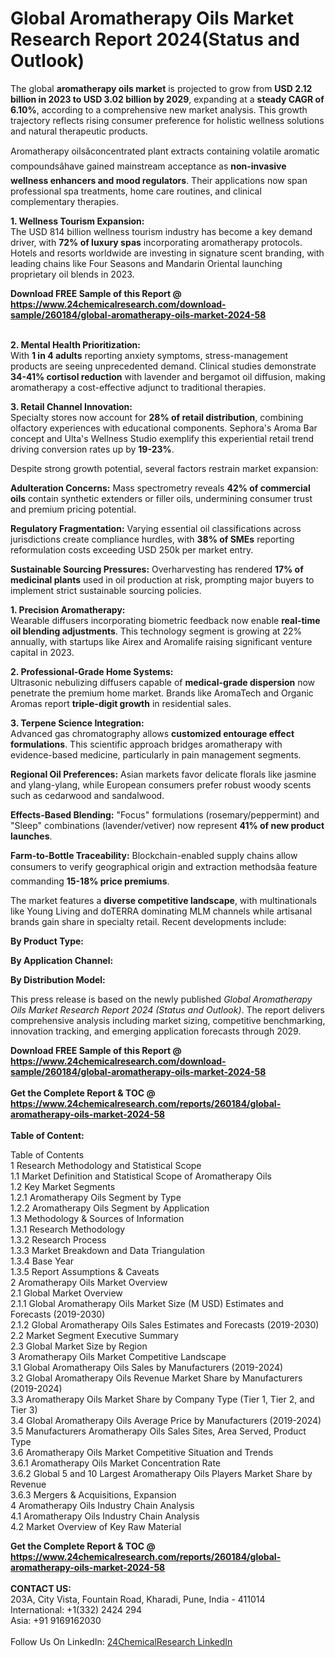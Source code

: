 <h1>Global Aromatherapy Oils Market Research Report 2024(Status and Outlook)</h1><p>The global <strong>aromatherapy oils market</strong> is projected to grow from <strong>USD 2.12 billion in 2023 to USD 3.02 billion by 2029</strong>, expanding at a <strong>steady CAGR of 6.10%</strong>, according to a comprehensive new market analysis. This growth trajectory reflects rising consumer preference for holistic wellness solutions and natural therapeutic products.</p><p>Aromatherapy oilsâconcentrated plant extracts containing volatile aromatic compoundsâhave gained mainstream acceptance as <strong>non-invasive wellness enhancers and mood regulators</strong>. Their applications now span professional spa treatments, home care routines, and clinical complementary therapies.</p><p><strong>1. Wellness Tourism Expansion:</strong><br>
The USD 814 billion wellness tourism industry has become a key demand driver, with <strong>72% of luxury spas</strong> incorporating aromatherapy protocols. Hotels and resorts worldwide are investing in signature scent branding, with leading chains like Four Seasons and Mandarin Oriental launching proprietary oil blends in 2023.</p><div><b>Download FREE Sample of this Report @ 
            <a href="https://www.24chemicalresearch.com/download-sample/260184/global-aromatherapy-oils-market-2024-58">
            https://www.24chemicalresearch.com/download-sample/260184/global-aromatherapy-oils-market-2024-58</a></b></div><br><p><strong>2. Mental Health Prioritization:</strong><br>
With <strong>1 in 4 adults</strong> reporting anxiety symptoms, stress-management products are seeing unprecedented demand. Clinical studies demonstrate <strong>34-41% cortisol reduction</strong> with lavender and bergamot oil diffusion, making aromatherapy a cost-effective adjunct to traditional therapies.</p><p><strong>3. Retail Channel Innovation:</strong><br>
Specialty stores now account for <strong>28% of retail distribution</strong>, combining olfactory experiences with educational components. Sephora's Aroma Bar concept and Ulta's Wellness Studio exemplify this experiential retail trend driving conversion rates up by <strong>19-23%</strong>.</p><p>Despite strong growth potential, several factors restrain market expansion:</p><p><strong>Adulteration Concerns:</strong> Mass spectrometry reveals <strong>42% of commercial oils</strong> contain synthetic extenders or filler oils, undermining consumer trust and premium pricing potential.</p><p><strong>Regulatory Fragmentation:</strong> Varying essential oil classifications across jurisdictions create compliance hurdles, with <strong>38% of SMEs</strong> reporting reformulation costs exceeding USD 250k per market entry.</p><p><strong>Sustainable Sourcing Pressures:</strong> Overharvesting has rendered <strong>17% of medicinal plants</strong> used in oil production at risk, prompting major buyers to implement strict sustainable sourcing policies.</p><p><strong>1. Precision Aromatherapy:</strong><br>
Wearable diffusers incorporating biometric feedback now enable <strong>real-time oil blending adjustments</strong>. This technology segment is growing at 22% annually, with startups like Airex and Aromalife raising significant venture capital in 2023.</p><p><strong>2. Professional-Grade Home Systems:</strong><br>
Ultrasonic nebulizing diffusers capable of <strong>medical-grade dispersion</strong> now penetrate the premium home market. Brands like AromaTech and Organic Aromas report <strong>triple-digit growth</strong> in residential sales.</p><p><strong>3. Terpene Science Integration:</strong><br>
Advanced gas chromatography allows <strong>customized entourage effect formulations</strong>. This scientific approach bridges aromatherapy with evidence-based medicine, particularly in pain management segments.</p><p><strong>Regional Oil Preferences:</strong> Asian markets favor delicate florals like jasmine and ylang-ylang, while European consumers prefer robust woody scents such as cedarwood and sandalwood.</p><p><strong>Effects-Based Blending:</strong> "Focus" formulations (rosemary/peppermint) and "Sleep" combinations (lavender/vetiver) now represent <strong>41% of new product launches</strong>.</p><p><strong>Farm-to-Bottle Traceability:</strong> Blockchain-enabled supply chains allow consumers to verify geographical origin and extraction methodsâa feature commanding <strong>15-18% price premiums</strong>.</p><p>The market features a <strong>diverse competitive landscape</strong>, with multinationals like Young Living and doTERRA dominating MLM channels while artisanal brands gain share in specialty retail. Recent developments include:</p><p><strong>By Product Type:</strong></p><p><strong>By Application Channel:</strong></p><p><strong>By Distribution Model:</strong></p><p>This press release is based on the newly published <em>Global Aromatherapy Oils Market Research Report 2024 (Status and Outlook)</em>. The report delivers comprehensive analysis including market sizing, competitive benchmarking, innovation tracking, and emerging application forecasts through 2029.</p><div><b>Download FREE Sample of this Report @ 
            <a href="https://www.24chemicalresearch.com/download-sample/260184/global-aromatherapy-oils-market-2024-58">
            https://www.24chemicalresearch.com/download-sample/260184/global-aromatherapy-oils-market-2024-58</a></b></div><br><div><b>Get the Complete Report & TOC @ 
            <a href="https://www.24chemicalresearch.com/reports/260184/global-aromatherapy-oils-market-2024-58">
            https://www.24chemicalresearch.com/reports/260184/global-aromatherapy-oils-market-2024-58</a></b></div><br>
            <b>Table of Content:</b><p>Table of Contents<br />
1 Research Methodology and Statistical Scope<br />
1.1 Market Definition and Statistical Scope of Aromatherapy Oils<br />
1.2 Key Market Segments<br />
1.2.1 Aromatherapy Oils Segment by Type<br />
1.2.2 Aromatherapy Oils Segment by Application<br />
1.3 Methodology & Sources of Information<br />
1.3.1 Research Methodology<br />
1.3.2 Research Process<br />
1.3.3 Market Breakdown and Data Triangulation<br />
1.3.4 Base Year<br />
1.3.5 Report Assumptions & Caveats<br />
2 Aromatherapy Oils Market Overview<br />
2.1 Global Market Overview<br />
2.1.1 Global Aromatherapy Oils Market Size (M USD) Estimates and Forecasts (2019-2030)<br />
2.1.2 Global Aromatherapy Oils Sales Estimates and Forecasts (2019-2030)<br />
2.2 Market Segment Executive Summary<br />
2.3 Global Market Size by Region<br />
3 Aromatherapy Oils Market Competitive Landscape<br />
3.1 Global Aromatherapy Oils Sales by Manufacturers (2019-2024)<br />
3.2 Global Aromatherapy Oils Revenue Market Share by Manufacturers (2019-2024)<br />
3.3 Aromatherapy Oils Market Share by Company Type (Tier 1, Tier 2, and Tier 3)<br />
3.4 Global Aromatherapy Oils Average Price by Manufacturers (2019-2024)<br />
3.5 Manufacturers Aromatherapy Oils Sales Sites, Area Served, Product Type<br />
3.6 Aromatherapy Oils Market Competitive Situation and Trends<br />
3.6.1 Aromatherapy Oils Market Concentration Rate<br />
3.6.2 Global 5 and 10 Largest Aromatherapy Oils Players Market Share by Revenue<br />
3.6.3 Mergers & Acquisitions, Expansion<br />
4 Aromatherapy Oils Industry Chain Analysis<br />
4.1 Aromatherapy Oils Industry Chain Analysis<br />
4.2 Market Overview of Key Raw Material</p><div><b>Get the Complete Report & TOC @ 
            <a href="https://www.24chemicalresearch.com/reports/260184/global-aromatherapy-oils-market-2024-58">
            https://www.24chemicalresearch.com/reports/260184/global-aromatherapy-oils-market-2024-58</a></b></div><br><b>CONTACT US:</b><br>
            203A, City Vista, Fountain Road, Kharadi, Pune, India - 411014<br>
            International: +1(332) 2424 294<br>
            Asia: +91 9169162030 <br><br>
            Follow Us On LinkedIn: <a href="https://www.linkedin.com/company/24chemicalresearch/">24ChemicalResearch LinkedIn</a>